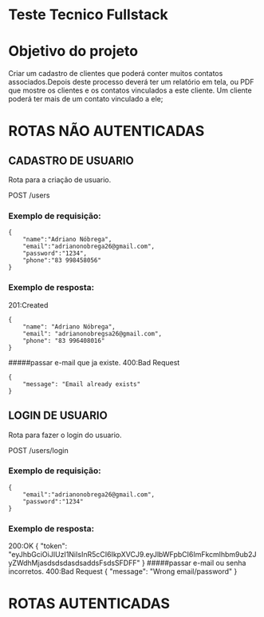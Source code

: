 # Teste Tecnico Fullstack


# Objetivo do projeto
  Criar um cadastro de clientes que poderá conter muitos contatos associados.Depois deste processo deverá ter um relatório em tela, ou PDF que mostre os clientes e os contatos vinculados a este cliente.
Um cliente poderá ter mais de um contato vinculado a ele;


# ROTAS NÃO AUTENTICADAS

## CADASTRO DE USUARIO

Rota para a criação de usuario.

POST /users

### Exemplo de requisição:

	{
		"name":"Adriano Nóbrega",
		"email":"adrianonobrega26@gmail.com",
		"password":"1234",
		"phone":"83 998458056"
	}

### Exemplo de resposta:
201:Created

	{
		"name": "Adriano Nóbrega",
		"email": "adrianonobregsa26@gmail.com",
		"phone": "83 996408016"
	}
#####passar e-mail que ja existe.
400:Bad Request

	{
		"message": "Email already exists"
	}


## LOGIN DE USUARIO

Rota para fazer o login do usuario.

POST /users/login

### Exemplo de requisição:

	{
		"email":"adrianonobrega26@gmail.com",
		"password":"1234"
	}

### Exemplo de resposta:
200:OK
		{
			"token": "eyJhbGciOiJIUzI1NiIsInR5cCI6IkpXVCJ9.eyJlbWFpbCI6ImFkcmlhbm9ub2JyZWdhMjasdsdsdasdsaddsFsdsSFDFF"
		}
#####passar e-mail ou senha incorretos.
400:Bad Request
	{
		"message": "Wrong email/password"
	}

# ROTAS AUTENTICADAS

